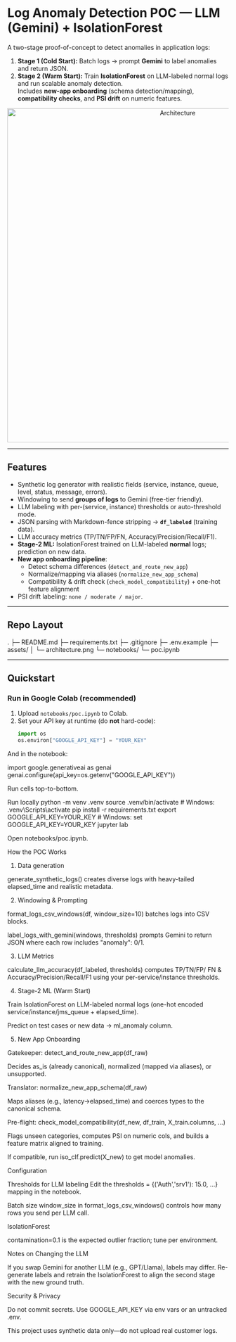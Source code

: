 # Log Anomaly Detection POC — LLM (Gemini) + IsolationForest

A two-stage proof-of-concept to detect anomalies in application logs:

1) **Stage 1 (Cold Start):** Batch logs → prompt **Gemini** to label anomalies and return JSON.  
2) **Stage 2 (Warm Start):** Train **IsolationForest** on LLM-labeled normal logs and run scalable anomaly detection.  
Includes **new-app onboarding** (schema detection/mapping), **compatibility checks**, and **PSI drift** on numeric features.

<p align="center">
  <img src="assets/architecture.png" alt="Architecture" width="760">
</p>

---

## Features

- Synthetic log generator with realistic fields (service, instance, queue, level, status, message, errors).
- Windowing to send **groups of logs** to Gemini (free-tier friendly).
- LLM labeling with per-(service, instance) thresholds or auto-threshold mode.
- JSON parsing with Markdown-fence stripping → **`df_labeled`** (training data).
- LLM accuracy metrics (TP/TN/FP/FN, Accuracy/Precision/Recall/F1).
- **Stage-2 ML:** IsolationForest trained on LLM-labeled **normal** logs; prediction on new data.
- **New app onboarding pipeline**:
  - Detect schema differences (`detect_and_route_new_app`)
  - Normalize/mapping via aliases (`normalize_new_app_schema`)
  - Compatibility & drift check (`check_model_compatibility`) + one-hot feature alignment
- PSI drift labeling: `none / moderate / major`.

---

## Repo Layout
.
├─ README.md
├─ requirements.txt
├─ .gitignore
├─ .env.example
├─ assets/
│ └─ architecture.png 
└─ notebooks/
└─ poc.ipynb 


---

## Quickstart

### Run in Google Colab (recommended)
1. Upload `notebooks/poc.ipynb` to Colab.
2. Set your API key at runtime (do **not** hard-code):
   ```python
   import os
   os.environ["GOOGLE_API_KEY"] = "YOUR_KEY"

And in the notebook:

import google.generativeai as genai
genai.configure(api_key=os.getenv("GOOGLE_API_KEY"))


Run cells top-to-bottom.

Run locally
python -m venv .venv
source .venv/bin/activate              # Windows: .venv\Scripts\activate
pip install -r requirements.txt
export GOOGLE_API_KEY=YOUR_KEY         # Windows: set GOOGLE_API_KEY=YOUR_KEY
jupyter lab


Open notebooks/poc.ipynb.

How the POC Works
1) Data generation

generate_synthetic_logs() creates diverse logs with heavy-tailed elapsed_time and realistic metadata.

2) Windowing & Prompting

format_logs_csv_windows(df, window_size=10) batches logs into CSV blocks.

label_logs_with_gemini(windows, thresholds) prompts Gemini to return JSON where each row includes "anomaly": 0/1.

3) LLM Metrics

calculate_llm_accuracy(df_labeled, thresholds) computes TP/TN/FP/ FN & Accuracy/Precision/Recall/F1 using your per-service/instance thresholds.

4) Stage-2 ML (Warm Start)

Train IsolationForest on LLM-labeled normal logs (one-hot encoded service/instance/jms_queue + elapsed_time).

Predict on test cases or new data → ml_anomaly column.

5) New App Onboarding

Gatekeeper: detect_and_route_new_app(df_raw)

Decides as_is (already canonical), normalized (mapped via aliases), or unsupported.

Translator: normalize_new_app_schema(df_raw)

Maps aliases (e.g., latency→elapsed_time) and coerces types to the canonical schema.

Pre-flight: check_model_compatibility(df_new, df_train, X_train.columns, ...)

Flags unseen categories, computes PSI on numeric cols, and builds a feature matrix aligned to training.

If compatible, run iso_clf.predict(X_new) to get model anomalies.

Configuration

Thresholds for LLM labeling
Edit the thresholds = {('Auth','srv1'): 15.0, ...} mapping in the notebook.

Batch size
window_size in format_logs_csv_windows() controls how many rows you send per LLM call.

IsolationForest

contamination=0.1 is the expected outlier fraction; tune per environment.

Notes on Changing the LLM

If you swap Gemini for another LLM (e.g., GPT/Llama), labels may differ. Re-generate labels and retrain the IsolationForest to align the second stage with the new ground truth.

Security & Privacy

Do not commit secrets. Use GOOGLE_API_KEY via env vars or an untracked .env.

This project uses synthetic data only—do not upload real customer logs.


